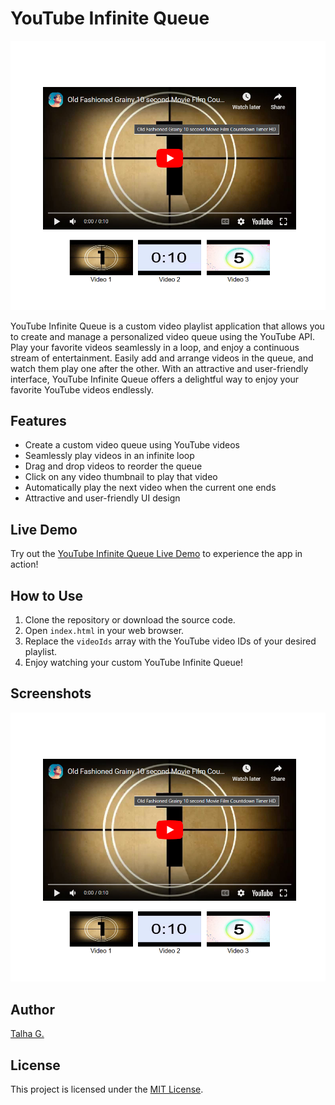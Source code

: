 # YouTube Infinite Queue

![YouTube Infinite Queue Screenshot](screenshot.png)

YouTube Infinite Queue is a custom video playlist application that allows you to create and manage a personalized video queue using the YouTube API. Play your favorite videos seamlessly in a loop, and enjoy a continuous stream of entertainment. Easily add and arrange videos in the queue, and watch them play one after the other. With an attractive and user-friendly interface, YouTube Infinite Queue offers a delightful way to enjoy your favorite YouTube videos endlessly.

## Features

- Create a custom video queue using YouTube videos
- Seamlessly play videos in an infinite loop
- Drag and drop videos to reorder the queue
- Click on any video thumbnail to play that video
- Automatically play the next video when the current one ends
- Attractive and user-friendly UI design

## Live Demo

Try out the [YouTube Infinite Queue Live Demo](https://youtube-infinite-queue.vercel.app/?vercelToolbarCode=X0VrJp_cIHdt0XK) to experience the app in action!

## How to Use

1. Clone the repository or download the source code.
2. Open `index.html` in your web browser.
3. Replace the `videoIds` array with the YouTube video IDs of your desired playlist.
4. Enjoy watching your custom YouTube Infinite Queue!

## Screenshots

![YouTube Infinite Queue Screenshot](screenshot.png)
## Author

[Talha G.](https://github.com/talhag3)

## License

This project is licensed under the [MIT License](LICENSE).

